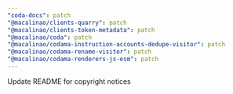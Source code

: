 ```yaml
---
"coda-docs": patch
"@macalinao/clients-quarry": patch
"@macalinao/clients-token-metadata": patch
"@macalinao/coda": patch
"@macalinao/codama-instruction-accounts-dedupe-visitor": patch
"@macalinao/codama-rename-visitor": patch
"@macalinao/codama-renderers-js-esm": patch
---
```


Update README for copyright notices
